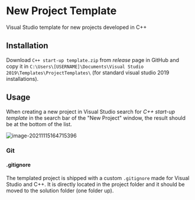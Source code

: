 # New Project Template
 Visual Studio template for new projects developed in C++



## Installation

Download ```C++ start-up template.zip``` from *release* page in GitHub and copy it in ```C:\Users\[USERNAME]\Documents\Visual Studio 2019\Templates\ProjectTemplates\``` (for standard visual studio 2019 installations).



## Usage

When creating a new project in Visual Studio search for _C++ start-up template_ in the search bar of the "New Project" window, the result should be at the bottom of the list.

![image-20211115164715396](https://user-images.githubusercontent.com/25686072/141814303-ed19cc49-a7d3-4903-9f54-dc2f97bb4ee7.png)



### Git

#### .gitignore

The templated project is shipped with a custom ```.gitignore``` made for Visual Studio and C++. It is directly located in the project folder and it should be moved to the solution folder (one folder up).

